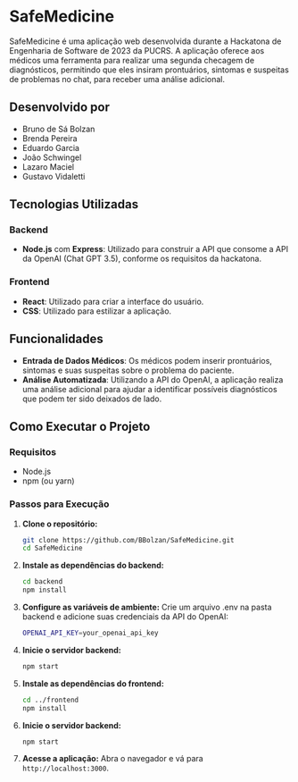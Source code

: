 # SafeMedicine

SafeMedicine é uma aplicação web desenvolvida durante a Hackatona de Engenharia de Software de 2023 da PUCRS. A aplicação oferece aos médicos uma ferramenta para realizar uma segunda checagem de diagnósticos, permitindo que eles insiram prontuários, sintomas e suspeitas de problemas no chat, para receber uma análise adicional.

## Desenvolvido por

- Bruno de Sá Bolzan
- Brenda Pereira
- Eduardo Garcia
- João Schwingel
- Lazaro Maciel
- Gustavo Vidaletti

## Tecnologias Utilizadas

### Backend
- **Node.js** com **Express**: Utilizado para construir a API que consome a API da OpenAI (Chat GPT 3.5), conforme os requisitos da hackatona.
  
### Frontend
- **React**: Utilizado para criar a interface do usuário.
- **CSS**: Utilizado para estilizar a aplicação.

## Funcionalidades

- **Entrada de Dados Médicos**: Os médicos podem inserir prontuários, sintomas e suas suspeitas sobre o problema do paciente.
- **Análise Automatizada**: Utilizando a API do OpenAI, a aplicação realiza uma análise adicional para ajudar a identificar possíveis diagnósticos que podem ter sido deixados de lado.

## Como Executar o Projeto

### Requisitos
- Node.js
- npm (ou yarn)

### Passos para Execução

1. **Clone o repositório:**
   ```bash
   git clone https://github.com/BBolzan/SafeMedicine.git
   cd SafeMedicine

2. **Instale as dependências do backend:**
   ```bash
   cd backend
   npm install

3. **Configure as variáveis de ambiente:**
   Crie um arquivo .env na pasta backend e adicione suas credenciais da API do OpenAI:
   ```bash
   OPENAI_API_KEY=your_openai_api_key

4. **Inicie o servidor backend:**
   ```bash
   npm start
   
5. **Instale as dependências do frontend:**
   ```bash
   cd ../frontend
   npm install

6. **Inicie o servidor backend:**
   ```bash
   npm start

7. **Acesse a aplicação:**
   Abra o navegador e vá para `http://localhost:3000`.
